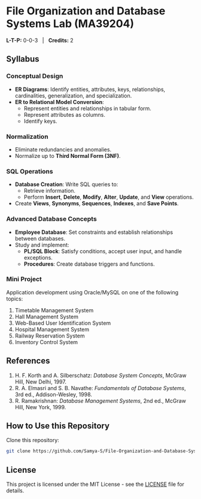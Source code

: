 # File Organization and Database Systems Lab (MA39204)

**L-T-P:** 0-0-3 &nbsp; | &nbsp; **Credits:** 2  

## Syllabus

### Conceptual Design
- **ER Diagrams**: Identify entities, attributes, keys, relationships, cardinalities, generalization, and specialization.
- **ER to Relational Model Conversion**:  
  - Represent entities and relationships in tabular form.  
  - Represent attributes as columns.  
  - Identify keys.

### Normalization
- Eliminate redundancies and anomalies.  
- Normalize up to **Third Normal Form (3NF)**.

### SQL Operations
- **Database Creation**: Write SQL queries to:
  - Retrieve information.
  - Perform **Insert**, **Delete**, **Modify**, **Alter**, **Update**, and **View** operations.  
- Create **Views**, **Synonyms**, **Sequences**, **Indexes**, and **Save Points**.

### Advanced Database Concepts
- **Employee Database**: Set constraints and establish relationships between databases.  
- Study and implement:
  - **PL/SQL Block**: Satisfy conditions, accept user input, and handle exceptions.
  - **Procedures**: Create database triggers and functions.

### Mini Project
Application development using Oracle/MySQL on one of the following topics:
1. Timetable Management System  
2. Hall Management System  
3. Web-Based User Identification System  
4. Hospital Management System  
5. Railway Reservation System  
6. Inventory Control System  


## References
1. H. F. Korth and A. Silberschatz: *Database System Concepts*, McGraw Hill, New Delhi, 1997.  
2. R. A. Elmasri and S. B. Navathe: *Fundamentals of Database Systems*, 3rd ed., Addison-Wesley, 1998.  
3. R. Ramakrishnan: *Database Management Systems*, 2nd ed., McGraw Hill, New York, 1999.  


## How to Use this Repository

Clone this repository:  
```bash
git clone https://github.com/Samya-S/File-Organization-and-Database-Systems-Lab.git
```


## License

This project is licensed under the MIT License - see the [LICENSE](LICENSE) file for details.